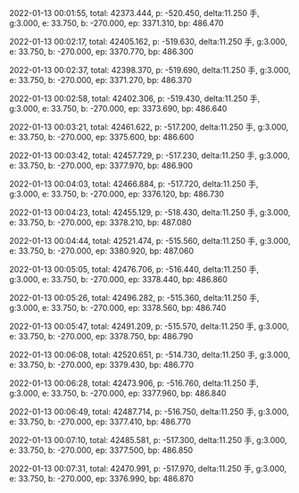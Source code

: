 2022-01-13 00:01:55, total: 42373.444, p: -520.450, delta:11.250 手, g:3.000, e: 33.750, b: -270.000, ep: 3371.310, bp: 486.470

2022-01-13 00:02:17, total: 42405.162, p: -519.630, delta:11.250 手, g:3.000, e: 33.750, b: -270.000, ep: 3370.770, bp: 486.300

2022-01-13 00:02:37, total: 42398.370, p: -519.690, delta:11.250 手, g:3.000, e: 33.750, b: -270.000, ep: 3371.270, bp: 486.370

2022-01-13 00:02:58, total: 42402.306, p: -519.430, delta:11.250 手, g:3.000, e: 33.750, b: -270.000, ep: 3373.690, bp: 486.640

2022-01-13 00:03:21, total: 42461.622, p: -517.200, delta:11.250 手, g:3.000, e: 33.750, b: -270.000, ep: 3375.600, bp: 486.600

2022-01-13 00:03:42, total: 42457.729, p: -517.230, delta:11.250 手, g:3.000, e: 33.750, b: -270.000, ep: 3377.970, bp: 486.900

2022-01-13 00:04:03, total: 42466.884, p: -517.720, delta:11.250 手, g:3.000, e: 33.750, b: -270.000, ep: 3376.120, bp: 486.730

2022-01-13 00:04:23, total: 42455.129, p: -518.430, delta:11.250 手, g:3.000, e: 33.750, b: -270.000, ep: 3378.210, bp: 487.080

2022-01-13 00:04:44, total: 42521.474, p: -515.560, delta:11.250 手, g:3.000, e: 33.750, b: -270.000, ep: 3380.920, bp: 487.060

2022-01-13 00:05:05, total: 42476.706, p: -516.440, delta:11.250 手, g:3.000, e: 33.750, b: -270.000, ep: 3378.440, bp: 486.860

2022-01-13 00:05:26, total: 42496.282, p: -515.360, delta:11.250 手, g:3.000, e: 33.750, b: -270.000, ep: 3378.560, bp: 486.740

2022-01-13 00:05:47, total: 42491.209, p: -515.570, delta:11.250 手, g:3.000, e: 33.750, b: -270.000, ep: 3378.750, bp: 486.790

2022-01-13 00:06:08, total: 42520.651, p: -514.730, delta:11.250 手, g:3.000, e: 33.750, b: -270.000, ep: 3379.430, bp: 486.770

2022-01-13 00:06:28, total: 42473.906, p: -516.760, delta:11.250 手, g:3.000, e: 33.750, b: -270.000, ep: 3377.960, bp: 486.840

2022-01-13 00:06:49, total: 42487.714, p: -516.750, delta:11.250 手, g:3.000, e: 33.750, b: -270.000, ep: 3377.410, bp: 486.770

2022-01-13 00:07:10, total: 42485.581, p: -517.300, delta:11.250 手, g:3.000, e: 33.750, b: -270.000, ep: 3377.500, bp: 486.850

2022-01-13 00:07:31, total: 42470.991, p: -517.970, delta:11.250 手, g:3.000, e: 33.750, b: -270.000, ep: 3376.990, bp: 486.870